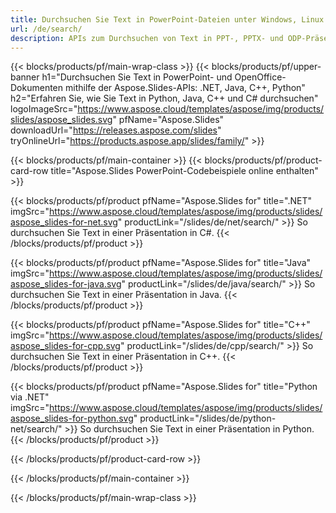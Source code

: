 ```yaml
---
title: Durchsuchen Sie Text in PowerPoint-Dateien unter Windows, Linux und macOS
url: /de/search/
description: APIs zum Durchsuchen von Text in PPT-, PPTX- und ODP-Präsentationen
---
```


{{< blocks/products/pf/main-wrap-class >}}
{{< blocks/products/pf/upper-banner h1="Durchsuchen Sie Text in PowerPoint- und OpenOffice-Dokumenten mithilfe der Aspose.Slides-APIs: .NET, Java, C++, Python" h2="Erfahren Sie, wie Sie Text in Python, Java, C++ und C# durchsuchen" logoImageSrc="https://www.aspose.cloud/templates/aspose/img/products/slides/aspose_slides.svg" pfName="Aspose.Slides" downloadUrl="https://releases.aspose.com/slides" tryOnlineUrl="https://products.aspose.app/slides/family/" >}}

{{< blocks/products/pf/main-container >}}
{{< blocks/products/pf/product-card-row title="Aspose.Slides PowerPoint-Codebeispiele online enthalten" >}}

{{< blocks/products/pf/product pfName="Aspose.Slides for" title=".NET" imgSrc="https://www.aspose.cloud/templates/aspose/img/products/slides/aspose_slides-for-net.svg" productLink="/slides/de/net/search/" >}}
So durchsuchen Sie Text in einer Präsentation in C#.
{{< /blocks/products/pf/product >}}

{{< blocks/products/pf/product pfName="Aspose.Slides for" title="Java" imgSrc="https://www.aspose.cloud/templates/aspose/img/products/slides/aspose_slides-for-java.svg" productLink="/slides/de/java/search/" >}}
So durchsuchen Sie Text in einer Präsentation in Java.
{{< /blocks/products/pf/product >}}

{{< blocks/products/pf/product pfName="Aspose.Slides for" title="C++" imgSrc="https://www.aspose.cloud/templates/aspose/img/products/slides/aspose_slides-for-cpp.svg" productLink="/slides/de/cpp/search/" >}}
So durchsuchen Sie Text in einer Präsentation in C++.
{{< /blocks/products/pf/product >}}

{{< blocks/products/pf/product pfName="Aspose.Slides for" title="Python via .NET" imgSrc="https://www.aspose.cloud/templates/aspose/img/products/slides/aspose_slides-for-python.svg" productLink="/slides/de/python-net/search/" >}}
So durchsuchen Sie Text in einer Präsentation in Python.
{{< /blocks/products/pf/product >}}

{{< /blocks/products/pf/product-card-row >}}

{{< /blocks/products/pf/main-container >}}

{{< /blocks/products/pf/main-wrap-class >}}
